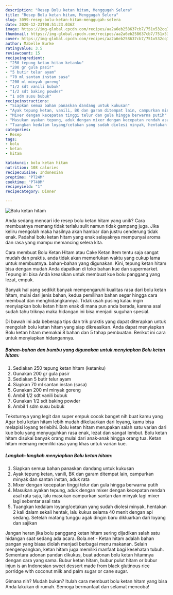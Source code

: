 ```yaml
---
description: "Resep Bolu ketan hitam, Menggugah Selera"
title: "Resep Bolu ketan hitam, Menggugah Selera"
slug: 3099-resep-bolu-ketan-hitam-menggugah-selera
date: 2020-12-23T08:51:23.036Z
image: https://img-global.cpcdn.com/recipes/aa2a6eb258637cb7/751x532cq70/bolu-ketan-hitam-foto-resep-utama.jpg
thumbnail: https://img-global.cpcdn.com/recipes/aa2a6eb258637cb7/751x532cq70/bolu-ketan-hitam-foto-resep-utama.jpg
cover: https://img-global.cpcdn.com/recipes/aa2a6eb258637cb7/751x532cq70/bolu-ketan-hitam-foto-resep-utama.jpg
author: Mabelle Burke
ratingvalue: 3.5
reviewcount: 15
recipeingredient:
- "250 tepung ketan hitam ketanku"
- "200 gr gula pasir"
- "5 butir telur ayam"
- "70 ml santan instan sasa"
- "200 ml minyak goreng"
- "1/2 sdt vanili bubuk"
- "1/2 sdt baking powder"
- "1 sdm susu bubuk"
recipeinstructions:
- "Siapkan semua bahan panaskan dandang untuk kukusan"
- "Ayak tepung ketan, vanili, BK dan garam ditempat lain, campurkan minyak dan santan instan, aduk rata"
- "Mixer dengan kecepatan tinggi telur dan gula hingga berwarna putih"
- "Masukan ayakan tepung, aduk dengan mixer dengan kecepatan rendah asal rata saja, lalu masukan campurkan santan dan minyak lagi mixer lagi sebentar asal rata"
- "Tuangkan kedalam loyang/cetakan yang sudah diolesi minyak, hentakan 2 kali dalam sekali hentak, lalu kukus selama 40 menit dengan api sedang. Setelah matang tunggu agak dingin baru dikluarkan dari loyang dan sajikan"
categories:
- Resep
tags:
- bolu
- ketan
- hitam

katakunci: bolu ketan hitam 
nutrition: 108 calories
recipecuisine: Indonesian
preptime: "PT24M"
cooktime: "PT40M"
recipeyield: "1"
recipecategory: Dinner

---
```



![Bolu ketan hitam](https://img-global.cpcdn.com/recipes/aa2a6eb258637cb7/751x532cq70/bolu-ketan-hitam-foto-resep-utama.jpg)

Anda sedang mencari ide resep bolu ketan hitam yang unik? Cara membuatnya memang tidak terlalu sulit namun tidak gampang juga. Jika keliru mengolah maka hasilnya akan hambar dan justru cenderung tidak enak. Padahal bolu ketan hitam yang enak selayaknya mempunyai aroma dan rasa yang mampu memancing selera kita.

Cara membuat Bolu Ketan Hitam atau Cake Ketan Item tentu saja sangat mudah dan praktis. anda tidak akan memerlukan waktu yang cukup lama untuk membuatnya. bahan-bahan yang digunakan. Kini, tepung ketan hitam bisa dengan mudah Anda dapatkan di toko bahan kue dan supermarket. Tepung ini bisa Anda kreasikan untuk membuat kue bolu panggang yang lezat, empuk.

Banyak hal yang sedikit banyak mempengaruhi kualitas rasa dari bolu ketan hitam, mulai dari jenis bahan, kedua pemilihan bahan segar hingga cara membuat dan menghidangkannya. Tidak usah pusing kalau ingin menyiapkan bolu ketan hitam enak di mana pun anda berada, karena asal sudah tahu triknya maka hidangan ini bisa menjadi suguhan spesial.


Di bawah ini ada beberapa tips dan trik praktis yang dapat diterapkan untuk mengolah bolu ketan hitam yang siap dikreasikan. Anda dapat menyiapkan Bolu ketan hitam memakai 8 bahan dan 5 tahap pembuatan. Berikut ini cara untuk menyiapkan hidangannya.

<!--inarticleads1-->

##### Bahan-bahan dan bumbu yang digunakan untuk menyiapkan Bolu ketan hitam:

1. Sediakan 250 tepung ketan hitam (ketanku)
1. Gunakan 200 gr gula pasir
1. Sediakan 5 butir telur ayam
1. Siapkan 70 ml santan instan (sasa)
1. Gunakan 200 ml minyak goreng
1. Ambil 1/2 sdt vanili bubuk
1. Gunakan 1/2 sdt baking powder
1. Ambil 1 sdm susu bubuk


Teksturnya yang legit dan super empuk cocok banget nih buat kamu yang Agar bolu ketan hitam lebih mudah dikeluarkan dari loyang, kamu bisa melapisi loyang terlebihi. Bolu ketan hitam merupakan salah satu varian dari kue bolu yang menyuguhkan rasa enak, lezat dan sangat lembut. Bolu ketan hitam disukai banyak orang mulai dari anak-anak hingga orang tua. Ketan hitam memang memiliki rasa yang khas untuk varian kue. 

<!--inarticleads2-->

##### Langkah-langkah menyiapkan Bolu ketan hitam:

1. Siapkan semua bahan panaskan dandang untuk kukusan
1. Ayak tepung ketan, vanili, BK dan garam ditempat lain, campurkan minyak dan santan instan, aduk rata
1. Mixer dengan kecepatan tinggi telur dan gula hingga berwarna putih
1. Masukan ayakan tepung, aduk dengan mixer dengan kecepatan rendah asal rata saja, lalu masukan campurkan santan dan minyak lagi mixer lagi sebentar asal rata
1. Tuangkan kedalam loyang/cetakan yang sudah diolesi minyak, hentakan 2 kali dalam sekali hentak, lalu kukus selama 40 menit dengan api sedang. Setelah matang tunggu agak dingin baru dikluarkan dari loyang dan sajikan


Jangan heran jika bolu panggang ketan hitam sering dijadikan salah satu hidangan saat sedang ada acara. Bola.net - Ketan hitam adalah bahan pangan yang biasa diolah menjadi berbagai menu makanan. Selain mengenyangkan, ketan hitam juga memiliki manfaat bagi kesehatan tubuh. Sementara adonan pandan dikukus, buat adonan bolu ketan hitamnya dengan cara yang sama. Bubur ketan hitam, bubur pulut hitam or bubur injun is an Indonesian sweet dessert made from black glutinous rice porridge with coconut milk and palm sugar or cane sugar. 

Gimana nih? Mudah bukan? Itulah cara membuat bolu ketan hitam yang bisa Anda lakukan di rumah. Semoga bermanfaat dan selamat mencoba!
